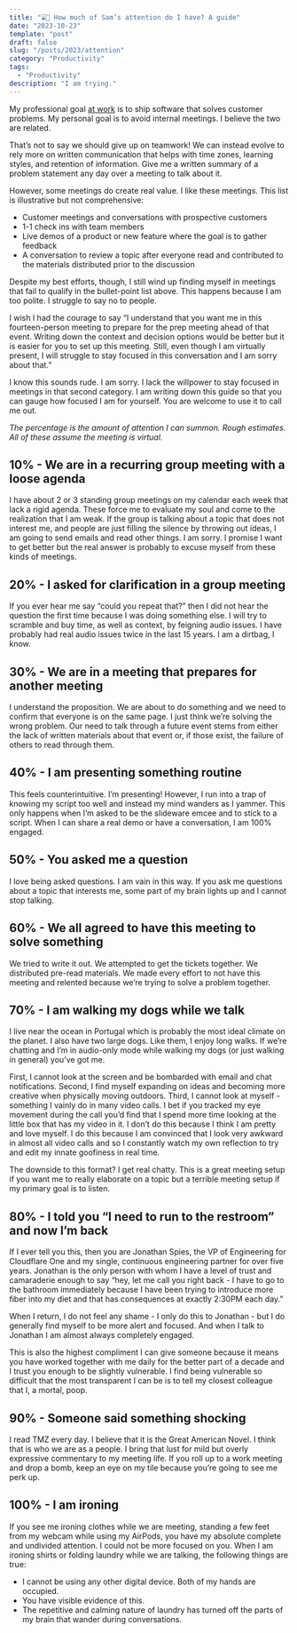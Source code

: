 ```yaml
---
title: "⌛🔬 How much of Sam’s attention do I have? A guide"
date: "2023-10-23"
template: "post"
draft: false
slug: "/posts/2023/attention"
category: "Productivity"
tags:
  - "Productivity"
description: "I am trying."
---
```


My professional goal [at work](https://blog.samrhea.com/pages/at-cloudflare) is to ship software that solves customer problems. My personal goal is to avoid internal meetings. I believe the two are related.

That’s not to say we should give up on teamwork! We can instead evolve to rely more on written communication that helps with time zones, learning styles, and retention of information. Give me a written summary of a problem statement any day over a meeting to talk about it.

However, some meetings do create real value. I like these meetings. This list is illustrative but not comprehensive:
* Customer meetings and conversations with prospective customers
* 1-1 check ins with team members
* Live demos of a product or new feature where the goal is to gather feedback
* A conversation to review a topic after everyone read and contributed to the materials distributed prior to the discussion

Despite my best efforts, though, I still wind up finding myself in meetings that fail to qualify in the bullet-point list above. This happens because I am too polite. I struggle to say no to people.

I wish I had the courage to say “I understand that you want me in this fourteen-person meeting to prepare for the prep meeting ahead of that event. Writing down the context and decision options would be better but it is easier for you to set up this meeting. Still, even though I am virtually present, I will struggle to stay focused in this conversation and I am sorry about that.”

I know this sounds rude. I am sorry. I lack the willpower to stay focused in meetings in that second category. I am writing down this guide so that you can gauge how focused I am for yourself. You are welcome to use it to call me out.

_The percentage is the amount of attention I can summon. Rough estimates. All of these assume the meeting is virtual._

## 10% - We are in a recurring group meeting with a loose agenda

I have about 2 or 3 standing group meetings on my calendar each week that lack a rigid agenda. These force me to evaluate my soul and come to the realization that I am weak. If the group is talking about a topic that does not interest me, and people are just filling the silence by throwing out ideas, I am going to send emails and read other things. I am sorry. I promise I want to get better but the real answer is probably to excuse myself from these kinds of meetings.

## 20% - I asked for clarification in a group meeting

If you ever hear me say “could you repeat that?” then I did not hear the question the first time because I was doing something else. I will try to scramble and buy time, as well as context, by feigning audio issues. I have probably had real audio issues twice in the last 15 years. I am a dirtbag, I know.

## 30% - We are in a meeting that prepares for another meeting

I understand the proposition. We are about to do something and we need to confirm that everyone is on the same page. I just think we’re solving the wrong problem. Our need to talk through a future event stems from either the lack of written materials about that event or, if those exist, the failure of others to read through them.

## 40% - I am presenting something routine

This feels counterintuitive. I’m presenting! However, I run into a trap of knowing my script too well and instead my mind wanders as I yammer. This only happens when I’m asked to be the slideware emcee and to stick to a script. When I can share a real demo or have a conversation, I am 100% engaged.

## 50% - You asked me a question

I love being asked questions. I am vain in this way. If you ask me questions about a topic that interests me, some part of my brain lights up and I cannot stop talking.

## 60% - We all agreed to have this meeting to solve something

We tried to write it out. We attempted to get the tickets together. We distributed pre-read materials. We made every effort to not have this meeting and relented because we’re trying to solve a problem together.

## 70% - I am walking my dogs while we talk
I live near the ocean in Portugal which is probably the most ideal climate on the planet. I also have two large dogs. Like them, I enjoy long walks. If we’re chatting and I’m in audio-only mode while walking my dogs (or just walking in general) you’ve got me.

First, I cannot look at the screen and be bombarded with email and chat notifications. Second, I find myself expanding on ideas and becoming more creative when physically moving outdoors. Third, I cannot look at myself - something I vainly do in many video calls. I bet if you tracked my eye movement during the call you’d find that I spend more time looking at the little box that has my video in it. I don’t do this because I think I am pretty and love myself. I do this because I am convinced that I look very awkward in almost all video calls and so I constantly watch my own reflection to try and edit my innate goofiness in real time.

The downside to this format? I get real chatty. This is a great meeting setup if you want me to really elaborate on a topic but a terrible meeting setup if my primary goal is to listen.

## 80% - I told you “I need to run to the restroom” and now I’m back

If I ever tell you this, then you are Jonathan Spies, the VP of Engineering for Cloudflare One and my single, continuous engineering partner for over five years. Jonathan is the only person with whom I have a level of trust and camaraderie enough to say “hey, let me call you right back - I have to go to the bathroom immediately because I have been trying to introduce more fiber into my diet and that has consequences at exactly 2:30PM each day.”

When I return, I do not feel any shame - I only do this to Jonathan - but I do generally find myself to be more alert and focused. And when I talk to Jonathan I am almost always completely engaged.

This is also the highest compliment I can give someone because it means you have worked together with me daily for the better part of a decade and I trust you enough to be slightly vulnerable. I find being vulnerable so difficult that the most transparent I can be is to tell my closest colleague that I, a mortal, poop.

## 90% - Someone said something shocking

I read TMZ every day. I believe that it is the Great American Novel. I think that is who we are as a people. I bring that lust for mild but overly expressive commentary to my meeting life. If you roll up to a work meeting and drop a bomb, keep an eye on my tile because you’re going to see me perk up.

## 100% - I am ironing

If you see me ironing clothes while we are meeting, standing a few feet from my webcam while using my AirPods, you have my absolute complete and undivided attention. I could not be more focused on you. When I am ironing shirts or folding laundry while we are talking, the following things are true:

* I cannot be using any other digital device. Both of my hands are occupied.
* You have visible evidence of this.
* The repetitive and calming nature of laundry has turned off the parts of my brain that wander during conversations.